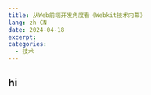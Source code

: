 ```yaml
---
title: 从Web前端开发角度看《Webkit技术内幕》
lang: zh-CN
date: 2024-04-18
excerpt:
categories:
  - 技术
---
```


## hi
